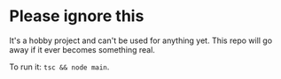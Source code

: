# Please ignore this

It's a hobby project and can't be used for anything yet. This repo will go away if it ever becomes something real.

To run it: `tsc && node main`.
